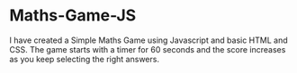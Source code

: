 # Maths-Game-JS

I have created a Simple Maths Game using Javascript and basic HTML and CSS. 
The game starts with a timer for 60 seconds and the score increases as you keep selecting the right answers. 

